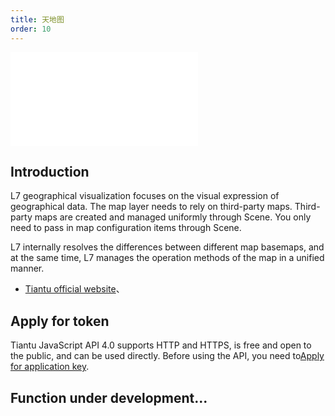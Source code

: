 ```yaml
---
title: 天地图
order: 10
---
```


<embed src="@/docs/common/style.md"></embed>

## Introduction

L7 geographical visualization focuses on the visual expression of geographical data. The map layer needs to rely on third-party maps. Third-party maps are created and managed uniformly through Scene. You only need to pass in map configuration items through Scene.

L7 internally resolves the differences between different map basemaps, and at the same time, L7 manages the operation methods of the map in a unified manner.

* [Tiantu official website](http://lbs.tianditu.gov.cn/api/js4.0/guide.html)、

## Apply for token

Tiantu JavaScript API 4.0 supports HTTP and HTTPS, is free and open to the public, and can be used directly. Before using the API, you need to[Apply for application key](https://console.tianditu.gov.cn/api/key).

## Function under development...
